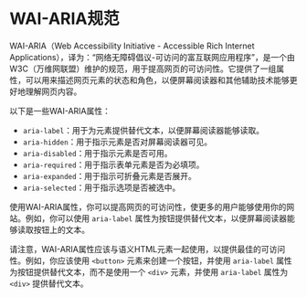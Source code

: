 # WAI-ARIA规范

WAI-ARIA（Web Accessibility Initiative - Accessible Rich Internet Applications），译为：“网络无障碍倡议-可访问的富互联网应用程序”，是一个由W3C（万维网联盟）维护的规范，用于提高网页的可访问性。它提供了一组属性，可以用来描述网页元素的状态和角色，以便屏幕阅读器和其他辅助技术能够更好地理解网页内容。

以下是一些WAI-ARIA属性：

* `aria-label`：用于为元素提供替代文本，以便屏幕阅读器能够读取。
* `aria-hidden`：用于指示元素是否对屏幕阅读器可见。
* `aria-disabled`：用于指示元素是否可用。
* `aria-required`：用于指示表单元素是否为必填项。
* `aria-expanded`：用于指示可折叠元素是否展开。
* `aria-selected`：用于指示选项是否被选中。

使用WAI-ARIA属性，你可以提高网页的可访问性，使更多的用户能够使用你的网站。例如，你可以使用 `aria-label` 属性为按钮提供替代文本，以便屏幕阅读器能够读取按钮上的文本。

请注意，WAI-ARIA属性应该与语义HTML元素一起使用，以提供最佳的可访问性。例如，你应该使用 `<button>` 元素来创建一个按钮，并使用 `aria-label` 属性为按钮提供替代文本，而不是使用一个 `<div>` 元素，并使用 `aria-label` 属性为 `<div>` 提供替代文本。
